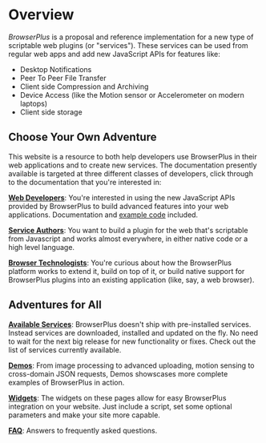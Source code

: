 # Overview

*BrowserPlus* is a proposal and reference implementation for a new
type of scriptable web plugins (or "services").  These services can be
used from regular web apps and add new JavaScript APIs for features like:
 
+ Desktop Notifications
+ Peer To Peer File Transfer
+ Client side Compression and Archiving
+ Device Access (like the Motion sensor or Accelerometer on modern laptops) 
+ Client side storage

## Choose Your Own Adventure 

This website is a resource to both help developers use BrowserPlus in
their web applications and to create new services.  The documentation
presently available is targeted at three different classes of
developers, click through to the documentation that you're interested
in:

**[Web Developers](/docs/web_dev/)**: You're interested in
using the new JavaScript APIs provided by BrowserPlus to build advanced
features into your web applications.  Documentation and 
[example code](/docs/web_dev/example_code/) included.

**[Service Authors](/docs/service_dev/)**: You want to build a plugin
for the web that's scriptable from Javascript and works almost
everywhere, in either native code or a high level language.

**[Browser Technologists](/docs/platform/)**: You're
curious about how the BrowserPlus platform works to extend it, build
on top of it, or build native support for BrowserPlus plugins into an
existing application (like, say, a web browser).

## Adventures for All

**[Available Services](/docs/services/)**: BrowserPlus doesn't ship with
pre-installed services. Instead services are downloaded, installed and
updated on the fly. No need to wait for the next big release for new
functionality or fixes.  Check out the list of services currently
available.


**[Demos](/demos/)**: From image processing to advanced uploading,
motion sensing to cross-domain JSON requests, Demos showscases more
complete examples of BrowserPlus in action.

**[Widgets](/docs/widgets/)**: The widgets on these pages allow for easy 
BrowserPlus integration on your website. Just include a script, set some 
optional parameters and make your site more capable.

**[FAQ](/docs/FAQ/)**: Answers to frequently asked questions.